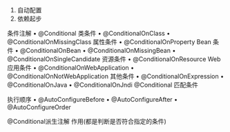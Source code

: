 1. 自动配置
2. 依赖起步

条件注解
• @Conditional
类条件
• @ConditionalOnClass
• @ConditionalOnMissingClass
属性条件
• @ConditionalOnProperty
Bean 条件
• @ConditionalOnBean
• @ConditionalOnMissingBean
• @ConditionalOnSingleCandidate
资源条件
• @ConditionalOnResource
Web 应⽤条件
• @ConditionalOnWebApplication
• @ConditionalOnNotWebApplication
其他条件
• @ConditionalOnExpression
• @ConditionalOnJava
• @ConditionalOnJndi
	@Conditional	匹配条件


执⾏顺序
• @AutoConfigureBefore
• @AutoConfigureAfter
• @AutoConfigureOrder


@Conditional派生注解	作用(都是判断是否符合指定的条件)


	
	
	
	
	
	
	
	
	
	
	
	
